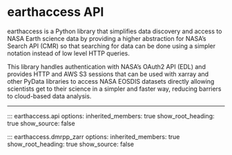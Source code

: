 # **earthaccess** API

earthaccess is a Python library that simplifies data discovery and access to NASA Earth science data by providing a higher abstraction for NASA’s Search API (CMR) so that searching for data can be done using a simpler notation instead of low level HTTP queries.

This library handles authentication with NASA’s OAuth2 API (EDL) and provides HTTP and AWS S3 sessions that can be used with xarray and other PyData libraries to access NASA EOSDIS datasets directly allowing scientists get to their science in a simpler and faster way, reducing barriers to cloud-based data analysis.


***



::: earthaccess.api
    options:
      inherited_members: true
    show_root_heading: true
    show_source: false

::: earthaccess.dmrpp_zarr
    options:
      inherited_members: true
    show_root_heading: true
    show_source: false
